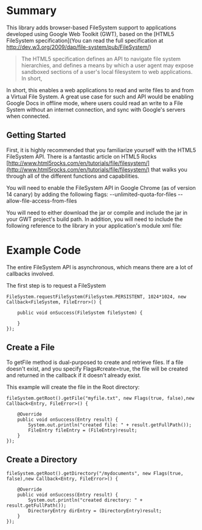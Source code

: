 Summary
=======

This library adds browser-based FileSystem support to applications developed using Google Web Toolkit (GWT), based on the [HTML5 FileSystem specification](You can read the full specification at http://dev.w3.org/2009/dap/file-system/pub/FileSystem/)

> The HTML5 specification defines an API to navigate file system hierarchies, and defines a means by which a user agent may expose sandboxed sections of a user's local filesystem to web applications. In short,

In short, this enables a web applications to read and write files to and from a Virtual File System. A great use case for such and API would be enabling Google Docs in offline mode, where users could read an write to a File System without an internet connection, and sync with Google's servers when connected.

Getting Started
---------------

First, it is highly recommended that you familiarize yourself with the HTML5 FileSystem API. There is a fantastic article on HTML5 Rocks [http://www.html5rocks.com/en/tutorials/file/filesystem/](http://www.html5rocks.com/en/tutorials/file/filesystem/)
that walks you through all of the different functions and capabilities.

You will need to enable the FileSystem API in Google Chrome (as of version 14 canary) by adding the following flags:
    --unlimited-quota-for-files  --allow-file-access-from-files

You will need to either download the jar or compile and include the jar in your GWT project's build path. In addition, you will need to include the following reference to the library in your application's module xml file:
    <inherits name='com.google.gwt.filesystem.FileSystem' />

Example Code
============

The entire FileSystem API is asynchronous, which means there are a lot of callbacks involved.

The first step is to request a FileSystem

    FileSystem.requestFileSystem(FileSystem.PERSISTENT, 1024*1024, new Callback<FileSystem, FileError>() {
        
        public void onSuccess(FileSystem fileSystem) {
            
        }
    });

Create a File
-------------

To getFile method is dual-purposed to create and retrieve files. If a file doesn't exist, and you specify Flags#create=true,
the file will be created and returned in the callback if it doesn't already exist.

This example will create the file in the Root directory:

    fileSystem.getRoot().getFile("myfile.txt", new Flags(true, false),new Callback<Entry, FileError>() {

        @Override
        public void onSuccess(Entry result) {
            System.out.println("created file: " + result.getFullPath());
			FileEntry fileEntry = (FileEntry)result;
		}
    });

Create a Directory
------------------

    fileSystem.getRoot().getDirectory("/mydocuments", new Flags(true, false),new Callback<Entry, FileError>() {

        @Override
        public void onSuccess(Entry result) {
            System.out.println("created directory: " + result.getFullPath());
			DirectoryEntry dirEntry = (DirectoryEntry)result;
		}
    });



